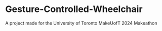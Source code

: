 # Gesture-Controlled-Wheelchair
A project made for the University of Toronto MakeUofT 2024 Makeathon
